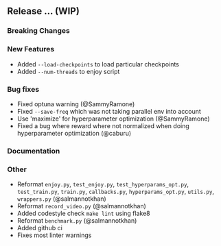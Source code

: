 ## Release ... (WIP)

### Breaking Changes

### New Features
- Added ``--load-checkpoints`` to load particular checkpoints
- Added ``--num-threads`` to enjoy script

### Bug fixes
- Fixed optuna warning (@SammyRamone)
- Fixed `--save-freq` which was not taking parallel env into account
- Use 'maximize' for hyperparameter optimization (@SammyRamone)
- Fixed a bug where reward where not normalized when doing hyperparameter optimization (@caburu)

### Documentation

### Other
- Reformat `enjoy.py`, `test_enjoy.py`, `test_hyperparams_opt.py`, `test_train.py`, `train.py`, `callbacks.py`, `hyperparams_opt.py`, `utils.py`, `wrappers.py` (@salmannotkhan)
- Reformat `record_video.py` (@salmannotkhan)
- Added codestyle check `make lint` using flake8
- Reformat `benchmark.py` (@salmannotkhan)
- Added github ci
- Fixes most linter warnings
